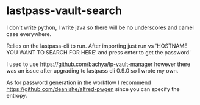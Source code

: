 # lastpass-vault-search

I don't write python, I write java so there will be no underscores and camel case everywhere.

Relies on the lastpass-cli to run.  After importing just run vs 'HOSTNAME YOU WANT TO SEARCH FOR HERE' and press enter to get the password'

I used to use https://github.com/bachya/lp-vault-manager however there was an issue after upgrading to lastpass cli 0.9.0 so I wrote my own.

As for password generation in the workflow I recommend https://github.com/deanishe/alfred-pwgen since you can specify the entropy.
